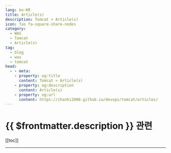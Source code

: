 ```yaml
---
lang: ko-KR
title: Article(s)
description: Tomcat > Article(s)
icon: fas fa-square-share-nodes
category:
  - WAS
  - Tomcat
  - Article(s)
tag:
  - blog
  - was
  - tomcat
head:
  - - meta:
    - property: og:title
      content: Tomcat > Article(s)
    - property: og:description
      content: Article(s)
    - property: og:url
      content: https://chanhi2000.github.io/devops/tomcat/articles/
---
```


# {{ $frontmatter.description }} 관련

[[toc]]

---

<TagLinks />